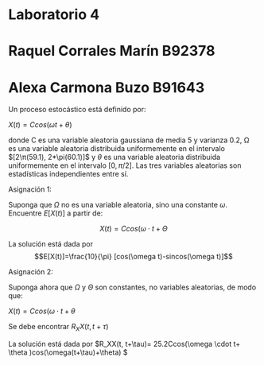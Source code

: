 # Laboratorio 4
# Raquel Corrales Marín B92378
# Alexa Carmona Buzo B91643

Un proceso estocástico está definido por:

$X(t) = Ccos(ωt + θ)$

donde C es una variable aleatoria gaussiana de media 5 y varianza 0.2, Ω es una variable aleatoria distribuida uniformemente en el intervalo $[2\π(59.1), 2*\pi(60.1)]$ y $\theta$ es una variable aleatoria distribuida uniformemente en el intervalo $[0, \pi/2]$. Las tres variables aleatorias son estadísticas independientes entre sí.



Asignación 1:

Suponga que $\Omega$ no es una variable aleatoria, sino una constante $\omega$. Encuentre $E[X(t)]$ a partir de:

$$X(t)= Ccos(\omega \cdot t+ \Theta$$

La solución está dada por $$E[X(t)]=\frac{10}{\pi} [cos(\omega t)-sincos(\omega t)]$$ 

Asignación 2:

Suponga ahora que $\Omega$ y $\Theta$ son constantes, no variables aleatorias, de modo que:

$X(t)= Ccos(\omega \cdot t+ \theta$

Se debe encontrar $R_XX(t, t+\tau)$

La solución está dada por $R_XX(t, t+\tau)= 25.2Ccos(\omega \cdot t+ \theta )cos(\omega(t+\tau)+\theta) $ 

